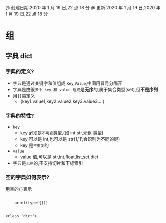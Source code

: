 @ 创建日期:2020 年 1 月 19 日,22 点 18 分
@ 更新 2020 年 1 月 19 日,2020 年 1 月 19 日,22 点 18 分

# 组

## 字典 dict

### 字典的定义?

- 字典是通过关键字和值组成,`Key`,`Value`,中间用冒号分隔开
- 字典是由很`多个 key 和 value 组成`是**无序**的,属于集合类型(set),但**不是序列**
- 用`{}`类定义
  - {key1:value1,key2:value2,key3:value3....}

### 字典的特性?

- `key`
  - key 必须是`不可变`类型,(如 int,str,元组 类型)
  - key 可以是 int,也可以是 str(1,'1',会识别为不同的键)
  - key 是`不重复`的
- `value`
  - value 值,可以是 str,int,float,list,set,dict
- 字典是`无序`的,不支持切片和下标索引

### 空的字典如何表示?

用空的`{}`表示

```

    print(type({}))


<class 'dict'>

```
